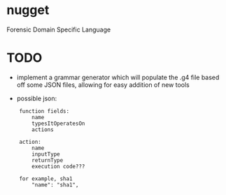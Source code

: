 # nugget
Forensic Domain Specific Language

# TODO

- implement a grammar generator which will populate the .g4 file based off some JSON files, allowing for easy addition of new tools

- possible json:

```
    function fields: 
        name
        typesItOperatesOn
        actions

    action:
        name
        inputType
        returnType
        execution code???
        
    for example, sha1
        "name": "sha1", 
        
                

```